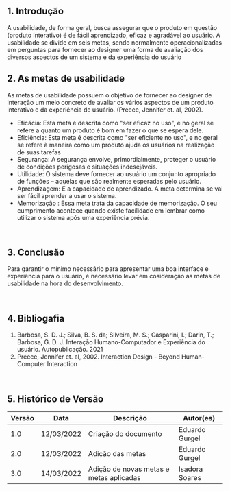 ## 1. Introdução

A usabilidade, de forma geral, busca assegurar que o produto em questão (produto interativo) é de fácil aprendizado, eficaz e agradável ao usuário. A usabilidade se divide em seis metas, sendo normalmente operacionalizadas em perguntas para fornecer ao designer uma forma de avaliação dos diversos aspectos de um sistema e da experiência do usuário

## 2. As metas de usabilidade

As metas de usabilidade possuem o objetivo de fornecer ao designer de interação um meio concreto de avaliar os vários aspectos de um produto interativo e da experiência de usuário. (Preece, Jennifer et. al, 2002).

- Eficácia: Esta meta é descrita como "ser eficaz no uso", e no geral se refere a quanto um produto é bom em fazer o que se espera dele.
- Eficiência: Esta meta é descrita como "ser eficiente no uso", e no geral se refere à maneira como um produto ajuda os usuários na realização de suas tarefas
- Segurança: A segurança envolve, primordialmente, proteger o usuário de condições perigosas e situações indesejáveis.
- Utilidade: O sistema deve fornecer ao usuário um conjunto apropriado de funções – aquelas que são realmente esperadas pelo usuário.
- Aprendizagem: É a capacidade de aprendizado. A meta determina se vai ser fácil aprender a usar o sistema.
- Memorização : Essa meta trata da capacidade de memorização. O seu cumprimento acontece quando existe facilidade em lembrar como utilizar o sistema após uma experiência prévia.

<br/>

## 3. Conclusão

Para garantir o mínimo necessário para apresentar uma boa interface e experiência para o usuário, é necessário levar em cosideração as metas de usabilidade na hora do desenvolvimento.

<br/>

## 4. Bibliogafia

1. Barbosa, S. D. J.; Silva, B. S. da; Silveira, M. S.; Gasparini, I.; Darin, T.; Barbosa, G. D. J. Interação Humano-Computador e Experiência do usuário. Autopublicação. 2021
2. Preece, Jennifer et. al, 2002. Interaction Design - Beyond Human-Computer Interaction

<br/>

## 5. Histórico de Versão

| Versão | Data       | Descrição                               | Autor(es)      |
| ------ | ---------- | --------------------------------------- | -------------- |
| 1.0    | 12/03/2022 | Criação do documento                    | Eduardo Gurgel |
| 2.0    | 12/03/2022 | Adição das metas                        | Eduardo Gurgel |
| 3.0    | 14/03/2022 | Adição de novas metas e metas aplicadas | Isadora Soares |
